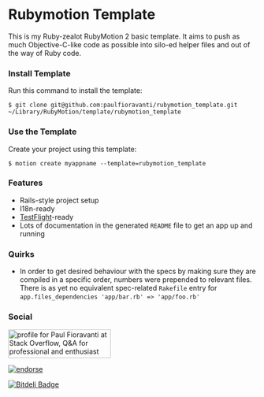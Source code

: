 # Rubymotion Template

This is my Ruby-zealot RubyMotion 2 basic template.  It aims to push as much Objective-C-like code as possible into silo-ed helper files and out of the way of Ruby code.

### Install Template

Run this command to install the template:

  `$ git clone git@github.com:paulfioravanti/rubymotion_template.git ~/Library/RubyMotion/template/rubymotion_template`

### Use the Template

Create your project using this template:

  `$ motion create myappname --template=rubymotion_template`

### Features

- Rails-style project setup
- I18n-ready
- [TestFlight](https://testflightapp.com/)-ready
- Lots of documentation in the generated `README` file to get an app up and running

### Quirks

- In order to get desired behaviour with the specs by making sure they are compiled in a specific order, numbers were prepended to relevant files.  There is as yet no equivalent spec-related `Rakefile` entry for `app.files_dependencies 'app/bar.rb' => 'app/foo.rb'`

### Social

<a href="http://stackoverflow.com/users/567863/paul-fioravanti">
  <img src="http://stackoverflow.com/users/flair/567863.png" width="208" height="58" alt="profile for Paul Fioravanti at Stack Overflow, Q&amp;A for professional and enthusiast programmers" title="profile for Paul Fioravanti at Stack Overflow, Q&amp;A for professional and enthusiast programmers">
</a>

[![endorse](http://api.coderwall.com/pfioravanti/endorsecount.png)](http://coderwall.com/pfioravanti)

[![Bitdeli Badge](https://d2weczhvl823v0.cloudfront.net/paulfioravanti/rubymotion_template/trend.png)](https://bitdeli.com/free "Bitdeli Badge")


